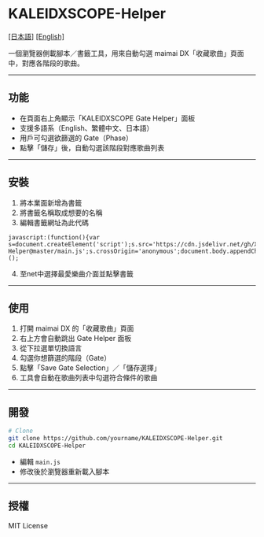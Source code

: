 # KALEIDXSCOPE-Helper
[[日本語]](https://github.com/XingYanTW/KALEIDXSCOPE-Helper/blob/main/README_JP.md) [[English]](https://github.com/XingYanTW/KALEIDXSCOPE-Helper/blob/main/README_EN.md)

一個瀏覽器側載腳本／書籤工具，用來自動勾選 maimai DX「收藏歌曲」頁面中，對應各階段的歌曲。

---

## 功能

- 在頁面右上角顯示「KALEIDXSCOPE Gate Helper」面板  
- 支援多語系（English、繁體中文、日本語）  
- 用戶可勾選欲篩選的 Gate（Phase）  
- 點擊「儲存」後，自動勾選該階段對應歌曲列表   

---

## 安裝

1. 將本業面新增為書籤  
2. 將書籤名稱取成想要的名稱
3. 編輯書籤網址為此代碼
```
javascript:(function(){var s=document.createElement('script');s.src='https://cdn.jsdelivr.net/gh/XingYanTW/KALEIDXSCOPE-Helper@master/main.js';s.crossOrigin='anonymous';document.body.appendChild(s);})();
```
4. 至net中選擇最愛樂曲介面並點擊書籤

---

## 使用

1. 打開 maimai DX 的「收藏歌曲」頁面  
2. 右上方會自動跳出 Gate Helper 面板  
3. 從下拉選單切換語言  
4. 勾選你想篩選的階段（Gate）  
5. 點擊「Save Gate Selection」／「儲存選擇」  
6. 工具會自動在歌曲列表中勾選符合條件的歌曲  

---

## 開發

```bash
# Clone
git clone https://github.com/yourname/KALEIDXSCOPE-Helper.git
cd KALEIDXSCOPE-Helper
```

- 編輯 `main.js`  
- 修改後於瀏覽器重新載入腳本  

---

## 授權

MIT License  
